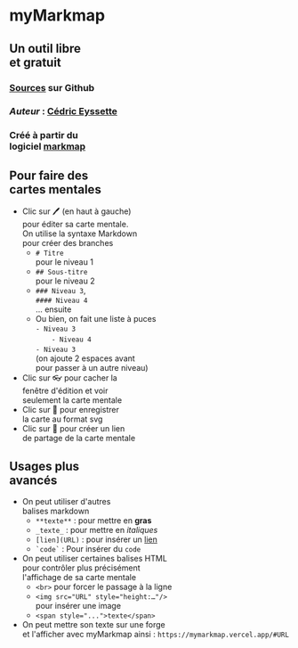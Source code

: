 # myMarkmap

## Un outil libre<br> et gratuit

### [Sources](https://github.com/eyssette/myMarkmap/) sur Github 
### _Auteur_ : [Cédric Eyssette](https://eyssette.github.io/)
### Créé à partir du<br> logiciel [markmap](https://markmap.js.org/)

## Pour faire des<br> cartes mentales

- Clic sur 🖊️ (en haut à gauche)<br>pour éditer sa carte mentale. <br>On utilise la syntaxe Markdown<br>pour créer des branches
  - `# Titre` <br>pour le niveau 1
  - `## Sous-titre`<br> pour le niveau 2
  - `### Niveau 3`,<br> `#### Niveau 4`<br>… ensuite
  - Ou bien, on fait une liste à puces<br>`- Niveau 3`<br>　`  - Niveau 4`<br>`- Niveau 3`<br>(on ajoute 2 espaces avant <br>pour  passer à un autre niveau)
- Clic sur 👓 pour cacher la<br> fenêtre d'édition et voir <br>seulement la carte mentale
- Clic sur 💾 pour enregistrer <br>la carte au format svg
- Clic sur 🔗 pour créer un lien<br> de partage de la carte mentale


## Usages plus<br> avancés

- On peut utiliser d'autres<br> balises markdown
  - `**texte**` : pour mettre en **gras**
  - `_texte_` : pour mettre en _italiques_
  - `[lien](URL)` : pour insérer un [lien](https://eyssette.github.io/)
  - ``` `code` ``` : Pour insérer du `code` 
- On peut utiliser certaines balises HTML<br>pour contrôler plus précisément<br>l'affichage de sa carte mentale
  - `<br>` pour forcer le passage à la ligne
  - `<img src="URL" style="height:…"/>`<br>pour insérer une image
  - `<span style="...">texte</span>`
- On peut mettre son texte sur une forge<br> et l'afficher avec myMarkmap ainsi :
`https://mymarkmap.vercel.app/#URL`
